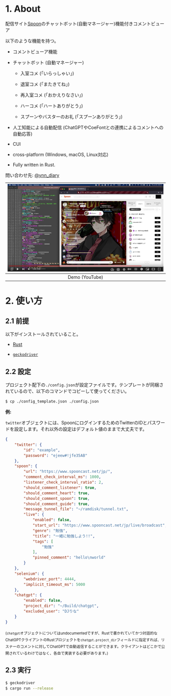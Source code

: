 # 1. About

配信サイト[Spoon](https://www.spooncast.net/jp/)のチャットボット(自動マネージャー)機能付きコメントビューア

以下のような機能を持つ。

- コメントビューア機能

- チャットボット (自動マネージャー)

    - 入室コメ (「いらっしゃい」)

    - 退室コメ (「またきてね」)

    - 再入室コメ (「おかえりなさい」)

    - ハーコメ (「ハートありがとう」)

    - スプーンやバスターのお礼 (「スプーンありがとう」)

- 人工知能による自動配信 (ChatGPTやCoeFontとの連携によるコメントへの自動応答)

- CUI

- cross-platform (Windows, macOS, Linux対応)

- Fully written in Rust.

問い合わせ先: [@ynn_diary](https://twitter.com/ynn_diary)

| [![](./readme_assets/demo.png)](https://www.youtube.com/watch?v=mWLUacHuatY) |
| :-: |
| Demo (YouTube) |

# 2. 使い方

## 2.1 前提

以下がインストールされていること。

- [Rust](https://www.rust-lang.org/)

- [`geckodriver`](https://github.com/mozilla/geckodriver)

## 2.2 設定

プロジェクト配下の`./config.json`が設定ファイルです。テンプレートが同梱されているので、以下のコマンドでコピーして使ってください。

```bash
$ cp ./config_template.json ./config.json
```

**例:**

`twitter`オブジェクトには、SpoonにログインするためのTwitterのIDとパスワードを設定します。それ以外の設定はデフォルト値のままで大丈夫です。

```json
{
    "twitter": {
        "id": "example",
        "password": "ejeew#!jfe35AB"
    },
    "spoon": {
        "url": "https://www.spooncast.net/jp/",
        "comment_check_interval_ms": 1000,
        "listener_check_interval_ratio": 2,
        "should_comment_listener": true,
        "should_comment_heart": true,
        "should_comment_spoon": true,
        "should_comment_guide": true,
        "message_tunnel_file": "~/ramdisk/tunnel.txt",
        "live": {
            "enabled": false,
            "start_url": "https://www.spooncast.net/jp/live/broadcast",
            "genre": "勉強",
            "title": "一緒に勉強しよう!!",
            "tags": [
                "勉強"
            ],
            "pinned_comment": "hello\nworld"
        }
    },
    "selenium": {
        "webdriver_port": 4444,
        "implicit_timeout_ms": 5000
    },
    "chatgpt": {
        "enabled": false,
        "project_dir": "~/Build/chatgpt",
        "excluded_user": "DJりな"
    }
}
```

<sub>(`chatgpt`オブジェクトについてはundocumentedですが、Rustで書かれていてかつ対話的なChatGPTクライアントのRustプロジェクトを`chatgpt.project_dir`フィールドに指定すれば、リスナーのコメントに対してChatGPTで自動返信することができます。クライアントはどこかで公開されているわけではなく、各自で実装する必要があります。)</sub>

## 2.3 実行

```bash
$ geckodriver
$ cargo run --release
```

